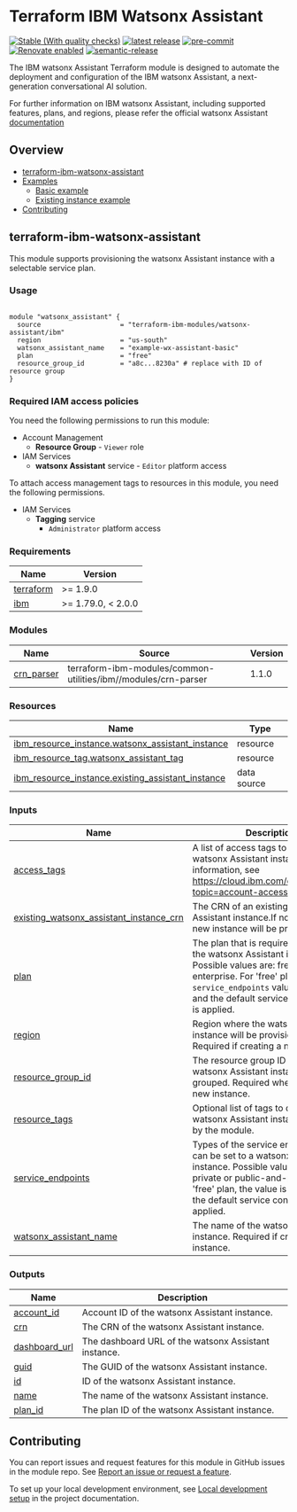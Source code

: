 # Terraform IBM Watsonx Assistant

<!--
Update status and "latest release" badges:
  1. For the status options, see https://terraform-ibm-modules.github.io/documentation/#/badge-status
  2. Update the "latest release" badge to point to the correct module's repo. Replace "terraform-ibm-module-template" in two places.
-->
[![Stable (With quality checks)](https://img.shields.io/badge/Status-Stable%20(With%20quality%20checks)-green)](https://terraform-ibm-modules.github.io/documentation/#/badge-status)
[![latest release](https://img.shields.io/github/v/release/terraform-ibm-modules/terraform-ibm-watsonx-assistant?logo=GitHub&sort=semver)](https://github.com/terraform-ibm-modules/terraform-ibm-watsonx-assistant/releases/latest)
[![pre-commit](https://img.shields.io/badge/pre--commit-enabled-brightgreen?logo=pre-commit&logoColor=white)](https://github.com/pre-commit/pre-commit)
[![Renovate enabled](https://img.shields.io/badge/renovate-enabled-brightgreen.svg)](https://renovatebot.com/)
[![semantic-release](https://img.shields.io/badge/%20%20%F0%9F%93%A6%F0%9F%9A%80-semantic--release-e10079.svg)](https://github.com/semantic-release/semantic-release)

<!--
Add a description of modules in this repo.
Expand on the repo short description in the .github/settings.yml file.

For information, see "Module names and descriptions" at
https://terraform-ibm-modules.github.io/documentation/#/implementation-guidelines?id=module-names-and-descriptions
-->

The IBM watsonx Assistant Terraform module is designed to automate the deployment and configuration of the IBM watsonx Assistant, a next-generation conversational AI solution.

For further information on IBM watsonx Assistant, including supported features, plans, and regions, please refer the official watsonx Assistant [documentation](https://cloud.ibm.com/docs/watson-assistant?topic=watson-assistant-welcome-new-assistant)

<!-- The following content is automatically populated by the pre-commit hook -->
<!-- BEGIN OVERVIEW HOOK -->
## Overview
* [terraform-ibm-watsonx-assistant](#terraform-ibm-watsonx-assistant)
* [Examples](./examples)
    * [Basic example](./examples/basic)
    * [Existing instance example](./examples/existing-instance)
* [Contributing](#contributing)
<!-- END OVERVIEW HOOK -->


<!--
If this repo contains any reference architectures, uncomment the heading below and link to them.
(Usually in the `/reference-architectures` directory.)
See "Reference architecture" in the public documentation at
https://terraform-ibm-modules.github.io/documentation/#/implementation-guidelines?id=reference-architecture
-->
<!-- ## Reference architectures -->


<!-- Replace this heading with the name of the root level module (the repo name) -->

## terraform-ibm-watsonx-assistant

This module supports provisioning the watsonx Assistant instance with a selectable service plan.

### Usage

<!--
Add an example of the use of the module in the following code block.

Use real values instead of "var.<var_name>" or other placeholder values
unless real values don't help users know what to change.
-->

```hcl

module "watsonx_assistant" {
  source                    = "terraform-ibm-modules/watsonx-assistant/ibm"
  region                    = "us-south"
  watsonx_assistant_name    = "example-wx-assistant-basic"
  plan                      = "free"
  resource_group_id         = "a8c...8230a" # replace with ID of resource group
}

```

### Required IAM access policies

You need the following permissions to run this module:

* Account Management
  * **Resource Group**
        - `Viewer` role
* IAM Services
  * **watsonx Assistant** service
        - `Editor` platform access

To attach access management tags to resources in this module, you need the following permissions.

- IAM Services
    - **Tagging** service
        - `Administrator` platform access


<!-- PERMISSIONS REQUIRED TO RUN MODULE
If this module requires permissions, uncomment the following block and update
the sample permissions, following the format.
Replace the 'Sample IBM Cloud' service and roles with applicable values.
The required information can usually be found in the services official
IBM Cloud documentation.
To view all available service permissions, you can go in the
console at Manage > Access (IAM) > Access groups and click into an existing group
(or create a new one) and in the 'Access' tab click 'Assign access'.
-->

<!--
You need the following permissions to run this module:

- Service
    - **Resource group only**
        - `Viewer` access on the specific resource group
    - **Sample IBM Cloud** service
        - `Editor` platform access
        - `Manager` service access
-->

<!-- NO PERMISSIONS FOR MODULE
If no permissions are required for the module, uncomment the following
statement instead the previous block.
-->

<!-- No permissions are needed to run this module.-->


<!-- The following content is automatically populated by the pre-commit hook -->
<!-- BEGINNING OF PRE-COMMIT-TERRAFORM DOCS HOOK -->
### Requirements

| Name | Version |
|------|---------|
| <a name="requirement_terraform"></a> [terraform](#requirement\_terraform) | >= 1.9.0 |
| <a name="requirement_ibm"></a> [ibm](#requirement\_ibm) | >= 1.79.0, < 2.0.0 |

### Modules

| Name | Source | Version |
|------|--------|---------|
| <a name="module_crn_parser"></a> [crn\_parser](#module\_crn\_parser) | terraform-ibm-modules/common-utilities/ibm//modules/crn-parser | 1.1.0 |

### Resources

| Name | Type |
|------|------|
| [ibm_resource_instance.watsonx_assistant_instance](https://registry.terraform.io/providers/IBM-Cloud/ibm/latest/docs/resources/resource_instance) | resource |
| [ibm_resource_tag.watsonx_assistant_tag](https://registry.terraform.io/providers/IBM-Cloud/ibm/latest/docs/resources/resource_tag) | resource |
| [ibm_resource_instance.existing_assistant_instance](https://registry.terraform.io/providers/IBM-Cloud/ibm/latest/docs/data-sources/resource_instance) | data source |

### Inputs

| Name | Description | Type | Default | Required |
|------|-------------|------|---------|:--------:|
| <a name="input_access_tags"></a> [access\_tags](#input\_access\_tags) | A list of access tags to apply to the watsonx Assistant instance. For more information, see https://cloud.ibm.com/docs/account?topic=account-access-tags-tutorial. | `list(string)` | `[]` | no |
| <a name="input_existing_watsonx_assistant_instance_crn"></a> [existing\_watsonx\_assistant\_instance\_crn](#input\_existing\_watsonx\_assistant\_instance\_crn) | The CRN of an existing watsonx Assistant instance.If not provided, a new instance will be provisioned. | `string` | `null` | no |
| <a name="input_plan"></a> [plan](#input\_plan) | The plan that is required to provision the watsonx Assistant instance. Possible values are: free, plus, enterprise. For 'free' plan, the `service_endpoints` value is ignored and the default service configuration is applied. | `string` | `"free"` | no |
| <a name="input_region"></a> [region](#input\_region) | Region where the watsonx Assistant instance will be provisioned. Required if creating a new instance. | `string` | `"us-south"` | no |
| <a name="input_resource_group_id"></a> [resource\_group\_id](#input\_resource\_group\_id) | The resource group ID where the watsonx Assistant instance will be grouped. Required when creating a new instance. | `string` | `null` | no |
| <a name="input_resource_tags"></a> [resource\_tags](#input\_resource\_tags) | Optional list of tags to describe the watsonx Assistant instance created by the module. | `list(string)` | `[]` | no |
| <a name="input_service_endpoints"></a> [service\_endpoints](#input\_service\_endpoints) | Types of the service endpoints that can be set to a watsonx Assistant instance. Possible values are : public, private or public-and-private. For 'free' plan, the value is ignored and the default service configuration is applied. | `string` | `"public-and-private"` | no |
| <a name="input_watsonx_assistant_name"></a> [watsonx\_assistant\_name](#input\_watsonx\_assistant\_name) | The name of the watsonx Assistant instance. Required if creating a new instance. | `string` | `null` | no |

### Outputs

| Name | Description |
|------|-------------|
| <a name="output_account_id"></a> [account\_id](#output\_account\_id) | Account ID of the watsonx Assistant instance. |
| <a name="output_crn"></a> [crn](#output\_crn) | The CRN of the watsonx Assistant instance. |
| <a name="output_dashboard_url"></a> [dashboard\_url](#output\_dashboard\_url) | The dashboard URL of the watsonx Assistant instance. |
| <a name="output_guid"></a> [guid](#output\_guid) | The GUID of the watsonx Assistant instance. |
| <a name="output_id"></a> [id](#output\_id) | ID of the watsonx Assistant instance. |
| <a name="output_name"></a> [name](#output\_name) | The name of the watsonx Assistant instance. |
| <a name="output_plan_id"></a> [plan\_id](#output\_plan\_id) | The plan ID of the watsonx Assistant instance. |
<!-- END OF PRE-COMMIT-TERRAFORM DOCS HOOK -->

<!-- Leave this section as is so that your module has a link to local development environment set-up steps for contributors to follow -->
## Contributing

You can report issues and request features for this module in GitHub issues in the module repo. See [Report an issue or request a feature](https://github.com/terraform-ibm-modules/.github/blob/main/.github/SUPPORT.md).

To set up your local development environment, see [Local development setup](https://terraform-ibm-modules.github.io/documentation/#/local-dev-setup) in the project documentation.
